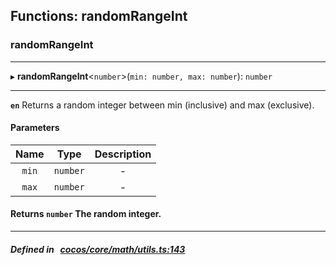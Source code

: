 ## Functions: randomRangeInt

### randomRangeInt


___
▸ **randomRangeInt**<`number`\>(`min: number, max: number`): `number`
___


**`en`** Returns a random integer between min (inclusive) and max (exclusive).<br/>



#### Parameters

| Name | Type | Description |
| :------: | :------: | :------: |
| `min` | `number` | - |
| `max` | `number` | - |

#### Returns `number` The random integer.

___


##### Defined in &nbsp;   [cocos/core/math/utils.ts:143](https://github.com/cocos-creator/engine/blob/c7bf6b8a9/cocos/core/math/utils.ts#L143)&nbsp;
